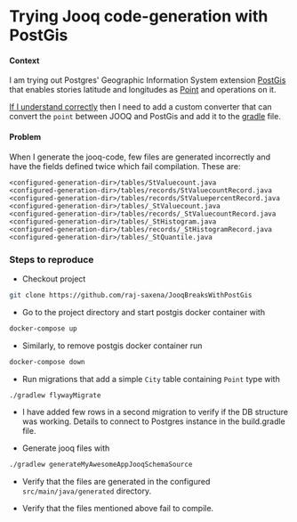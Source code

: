 # Trying Jooq code-generation with PostGis

#### Context
I am trying out Postgres' Geographic Information System extension [PostGis](https://postgis.net/) that enables stories latitude and longitudes as [Point](https://postgis.net/docs/ST_Point.html) and operations on it.

[If I understand correctly](https://www.jooq.org/doc/latest/manual/code-generation/codegen-advanced/codegen-config-database/codegen-database-forced-types/) then I need to add a custom converter that can convert the `point` between JOOQ and PostGis and add it to the [gradle](./build.gradle) file.
 

#### Problem 
When I generate the jooq-code, few files are generated incorrectly and have the fields defined twice which fail compilation. These are:
```
<configured-generation-dir>/tables/StValuecount.java
<configured-generation-dir>/tables/records/StValuecountRecord.java
<configured-generation-dir>/tables/records/StValuepercentRecord.java
<configured-generation-dir>/tables/_StValuecount.java
<configured-generation-dir>/tables/records/_StValuecountRecord.java
<configured-generation-dir>/tables/_StHistogram.java
<configured-generation-dir>/tables/records/_StHistogramRecord.java
<configured-generation-dir>/tables/_StQuantile.java
```

### Steps to reproduce
* Checkout project
```bash
git clone https://github.com/raj-saxena/JooqBreaksWithPostGis
```

* Go to the project directory and start postgis docker container with
```bash
docker-compose up
```

* Similarly, to remove postgis docker container run
```bash
docker-compose down 
```

* Run migrations that add a simple `City` table containing `Point` type with 
```bash
./gradlew flywayMigrate
```

* I have added few rows in a second migration to verify if the DB structure was working. Details to connect to Postgres instance in the build.gradle file.

* Generate jooq files with 
```bash
./gradlew generateMyAwesomeAppJooqSchemaSource
```

* Verify that the files are generated in the configured `src/main/java/generated` directory.

* Verify that the files mentioned above fail to compile. 
